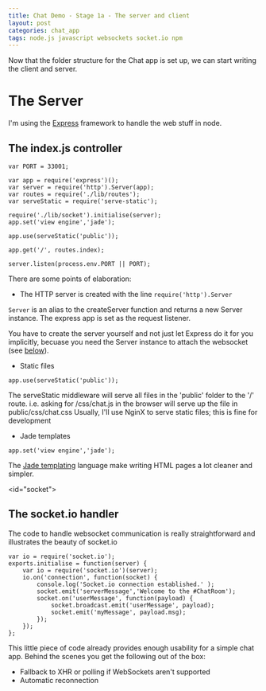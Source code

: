 ```yaml
---
title: Chat Demo - Stage 1a - The server and client
layout: post
categories: chat_app
tags: node.js javascript websockets socket.io npm
---
```


Now that the folder structure for the Chat app is set up, we can start writing the client and server.

# The Server

I'm using the [Express](expressjs.com) framework to handle the web stuff in node.

## The index.js controller


    var PORT = 33001;

    var app = require('express')();
    var server = require('http').Server(app);
    var routes = require('./lib/routes');
    var serveStatic = require('serve-static');

    require('./lib/socket').initialise(server);
    app.set('view engine','jade');

    app.use(serveStatic('public'));

    app.get('/', routes.index);

    server.listen(process.env.PORT || PORT);


There are some points of elaboration:

* The HTTP server is created with the line `require('http').Server`

`Server` is an alias to the createServer function and returns a new Server instance. The express app is set as the
request listener.

You have to create the server yourself and not just let Express do it for you implicitly, becuase you need the
Server instance to attach the websocket (see [below](#the_socketio_handler)).

* Static files

`app.use(serveStatic('public'));`

The serveStatic middleware will serve all files in the 'public' folder to the '/' route.
i.e. asking for /css/chat.js in the browser will serve up the file in public/css/chat.css
Usually, I'll use NginX to serve static files; this is fine for development

* Jade templates

`app.set('view engine','jade');`

The [Jade templating](jade-lang.com) language make writing HTML pages a lot cleaner and simpler.

<id="socket">

## The socket.io handler

The code to handle websocket communication is really straightforward and illustrates the beauty of socket.io

    var io = require('socket.io');
    exports.initialise = function(server) {
        var io = require('socket.io')(server);
        io.on('connection', function(socket) {
            console.log('Socket.io connection established.' );
            socket.emit('serverMessage','Welcome to the #ChatRoom');
            socket.on('userMessage', function(payload) {
                socket.broadcast.emit('userMessage', payload);
                socket.emit('myMessage', payload.msg);
            });
        });
    };

This little piece of code already provides enough usability for a simple chat app. Behind the scenes you get the following
    out of the box:

* Fallback to XHR or polling if WebSockets aren't supported
* Automatic reconnection